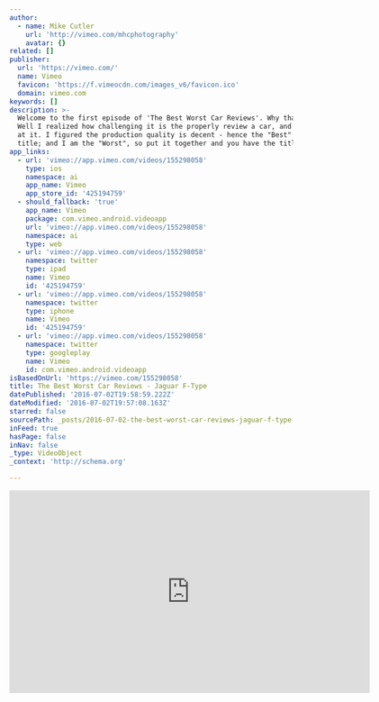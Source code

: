 ```yaml
---
author:
  - name: Mike Cutler
    url: 'http://vimeo.com/mhcphotography'
    avatar: {}
related: []
publisher:
  url: 'https://vimeo.com/'
  name: Vimeo
  favicon: 'https://f.vimeocdn.com/images_v6/favicon.ico'
  domain: vimeo.com
keywords: []
description: >-
  Welcome to the first episode of 'The Best Worst Car Reviews'. Why that name?
  Well I realized how challenging it is the properly review a car, and be good
  at it. I figured the production quality is decent - hence the "Best" in the
  title; and I am the "Worst", so put it together and you have the title!
app_links:
  - url: 'vimeo://app.vimeo.com/videos/155298058'
    type: ios
    namespace: ai
    app_name: Vimeo
    app_store_id: '425194759'
  - should_fallback: 'true'
    app_name: Vimeo
    package: com.vimeo.android.videoapp
    url: 'vimeo://app.vimeo.com/videos/155298058'
    namespace: ai
    type: web
  - url: 'vimeo://app.vimeo.com/videos/155298058'
    namespace: twitter
    type: ipad
    name: Vimeo
    id: '425194759'
  - url: 'vimeo://app.vimeo.com/videos/155298058'
    namespace: twitter
    type: iphone
    name: Vimeo
    id: '425194759'
  - url: 'vimeo://app.vimeo.com/videos/155298058'
    namespace: twitter
    type: googleplay
    name: Vimeo
    id: com.vimeo.android.videoapp
isBasedOnUrl: 'https://vimeo.com/155298058'
title: The Best Worst Car Reviews - Jaguar F-Type
datePublished: '2016-07-02T19:58:59.222Z'
dateModified: '2016-07-02T19:57:08.163Z'
starred: false
sourcePath: _posts/2016-07-02-the-best-worst-car-reviews-jaguar-f-type.md
inFeed: true
hasPage: false
inNav: false
_type: VideoObject
_context: 'http://schema.org'

---
```

<iframe src="https://cdn.embedly.com/widgets/media.html?src=https%3A%2F%2Fplayer.vimeo.com%2Fvideo%2F155298058&amp;url=https%3A%2F%2Fvimeo.com%2F155298058&amp;image=http%3A%2F%2Fi.vimeocdn.com%2Fvideo%2F556022443_640.jpg&amp;key=b7d04c9b404c499eba89ee7072e1c4f7&amp;type=text%2Fhtml&amp;schema=vimeo" width="640" height="360" scrolling="no" frameborder="0" allowfullscreen="" style=""></iframe>
